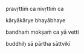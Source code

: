 pravṛttiṁ ca nivṛttiṁ ca

kāryākārye bhayābhaye

bandhaṁ mokṣaṁ ca yā vetti

buddhiḥ sā pārtha sāttvikī